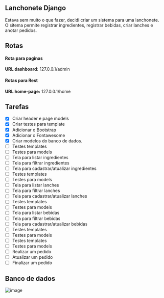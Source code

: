 ## Lanchonete Django
Estava sem muito o que fazer, decidi criar um sistema para uma lanchonete.  
O sitema permite registrar ingredientes, registrar bebidas, criar lanches e anotar pedidos.  

## Rotas
#### Rota para paginas
**URL dashboard:** 127.0.0.1/admin  

#### Rotas para Rest  
**URL home-page:**  127.0.0.1/home  


## Tarefas  
- [X] Criar header e page models  
- [X] Criar testes para template  
- [X] Adicionar o Bootstrap  
- [X] Adicionar o Fontawesome 
- [X] Criar modelos do banco de dados.  
- [ ] Testes templates  
- [ ] Testes para models 
- [ ] Tela para listar ingredientes  
- [ ] Tela para filtrar ingredientes  
- [ ] Tela para cadastrar/atualizar ingredientes  
- [ ] Testes templates  
- [ ] Testes para models 
- [ ] Tela para listar lanches  
- [ ] Tela para filtrar lanches  
- [ ] Tela para cadastrar/atualizar lanches  
- [ ] Testes templates  
- [ ] Testes para models 
- [ ] Tela para listar bebidas  
- [ ] Tela para filtrar bebidas  
- [ ] Tela para cadastrar/atualizar bebidas  
- [ ] Testes templates  
- [ ] Testes para models  
- [ ] Testes templates  
- [ ] Testes para models 
- [ ] Realizar um pedido  
- [ ] Atualizar um pedido  
- [ ] Finalizar um pedido     

## Banco de dados  

![image](https://user-images.githubusercontent.com/56879793/98428575-ec762300-2080-11eb-87cc-74fd8de9081f.png)
 
